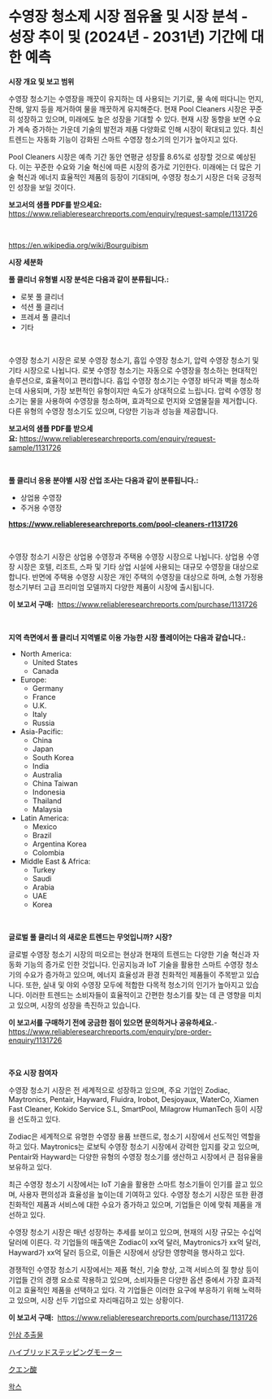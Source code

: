 <p><h1>수영장 청소제 시장 점유율 및 시장 분석 - 성장 추이 및 (2024년 - 2031년) 기간에 대한 예측</h1></p><p><strong>시장 개요 및 보고 범위</strong></p>
<p><p> </p><p>수영장 청소기는 수영장을 깨끗이 유지하는 데 사용되는 기기로, 물 속에 떠다니는 먼지, 잔해, 알지 등을 제거하여 물을 깨끗하게 유지해준다. 현재 Pool Cleaners 시장은 꾸준히 성장하고 있으며, 미래에도 높은 성장을 기대할 수 있다. 현재 시장 동향을 보면 수요가 계속 증가하는 가운데 기술의 발전과 제품 다양화로 인해 시장이 확대되고 있다. 최신 트렌드는 자동화 기능이 강화된 스마트 수영장 청소기의 인기가 높아지고 있다.</p><p>Pool Cleaners 시장은 예측 기간 동안 연평균 성장률 8.6%로 성장할 것으로 예상된다. 이는 꾸준한 수요와 기술 혁신에 따른 시장의 증가로 기인한다. 미래에는 더 많은 기술 혁신과 에너지 효율적인 제품의 등장이 기대되며, 수영장 청소기 시장은 더욱 긍정적인 성장을 보일 것이다.</p></p>
<p><strong>보고서의 샘플 PDF를 받으세요:</strong> <a href="https://www.reliableresearchreports.com/enquiry/request-sample/1131726">https://www.reliableresearchreports.com/enquiry/request-sample/1131726</a></p>
<p>&nbsp;</p>
<p><a href="https://en.wikipedia.org/wiki/Bourguibism">https://en.wikipedia.org/wiki/Bourguibism</a></p>
<p><strong>시장 세분화</strong></p>
<p><strong>풀 클리너 유형별 시장 분석은 다음과 같이 분류됩니다.:</strong></p>
<p><ul><li>로봇 풀 클리너</li><li>석션 풀 클리너</li><li>프레셔 풀 클리너</li><li>기타</li></ul></p>
<p>&nbsp;</p>
<p><p>수영장 청소기 시장은 로봇 수영장 청소기, 흡입 수영장 청소기, 압력 수영장 청소기 및 기타 시장으로 나뉩니다. 로봇 수영장 청소기는 자동으로 수영장을 청소하는 현대적인 솔루션으로, 효율적이고 편리합니다. 흡입 수영장 청소기는 수영장 바닥과 벽을 청소하는데 사용되며, 가장 보편적인 유형이지만 속도가 상대적으로 느립니다. 압력 수영장 청소기는 물을 사용하여 수영장을 청소하며, 효과적으로 먼지와 오염물질을 제거합니다. 다른 유형의 수영장 청소기도 있으며, 다양한 기능과 성능을 제공합니다.</p></p>
<p><strong>보고서의 샘플 PDF를 받으세요:</strong>&nbsp;<a href="https://www.reliableresearchreports.com/enquiry/request-sample/1131726">https://www.reliableresearchreports.com/enquiry/request-sample/1131726</a></p>
<p>&nbsp;</p>
<p><strong> 풀 클리너 응용 분야별 시장 산업 조사는 다음과 같이 분류됩니다.:</strong></p>
<p><ul><li>상업용 수영장</li><li>주거용 수영장</li></ul></p>
<p><strong><a href="https://www.reliableresearchreports.com/pool-cleaners-r1131726">https://www.reliableresearchreports.com/pool-cleaners-r1131726</a></strong></p>
<p>&nbsp;</p>
<p><p>수영장 청소기 시장은 상업용 수영장과 주택용 수영장 시장으로 나뉩니다. 상업용 수영장 시장은 호텔, 리조트, 스파 및 기타 상업 시설에 사용되는 대규모 수영장을 대상으로 합니다. 반면에 주택용 수영장 시장은 개인 주택의 수영장을 대상으로 하며, 소형 가정용 청소기부터 고급 프리미엄 모델까지 다양한 제품이 시장에 출시됩니다.</p></p>
<p><strong>이 보고서 구매:</strong>&nbsp; <a href="https://www.reliableresearchreports.com/purchase/1131726">https://www.reliableresearchreports.com/purchase/1131726</a></p>
<p>&nbsp;</p>
<p><strong>지역 측면에서 풀 클리너 지역별로 이용 가능한 시장 플레이어는 다음과 같습니다.:</strong></p>
<p><ul>
    <li>
        North America:
        <ul>
            <li>United States</li>
            <li>Canada</li>
        </ul>
    </li>
    <li>
        Europe:
        <ul>
            <li>Germany</li>
            <li>France</li>
            <li>U.K.</li>
            <li>Italy</li>
            <li>Russia</li>
        </ul>
    </li>
    <li>
        Asia-Pacific:
        <ul>
            <li>China</li>
            <li>Japan</li>
            <li>South Korea</li>
            <li>India</li>
            <li>Australia</li>
            <li>China Taiwan</li>
            <li>Indonesia</li>
            <li>Thailand</li>
            <li>Malaysia</li>
        </ul>
    </li>
    <li>
        Latin America:
        <ul>
            <li>Mexico</li>
            <li>Brazil</li>
            <li>Argentina Korea</li>
            <li>Colombia</li>
        </ul>
    </li>
    <li>
        Middle East & Africa:
        <ul>
            <li>Turkey</li>
            <li>Saudi</li>
            <li>Arabia</li>
            <li>UAE</li>
            <li>Korea</li>
        </ul>
    </li>
    </ul></p>
<p>&nbsp;</p>
<p><strong>글로벌 풀 클리너 의 새로운 트렌드는 무엇입니까? 시장?</strong></p>
<p><p>글로벌 수영장 청소기 시장의 떠오르는 현상과 현재의 트렌드는 다양한 기술 혁신과 자동화 기능의 증가로 인한 것입니다. 인공지능과 IoT 기술을 활용한 스마트 수영장 청소기의 수요가 증가하고 있으며, 에너지 효율성과 환경 친화적인 제품들이 주목받고 있습니다. 또한, 실내 및 야외 수영장 모두에 적합한 다목적 청소기의 인기가 높아지고 있습니다. 이러한 트렌드는 소비자들이 효율적이고 간편한 청소기를 찾는 데 큰 영향을 미치고 있으며, 시장의 성장을 촉진하고 있습니다.</p></p>
<p><strong>이 보고서를 구매하기 전에 궁금한 점이 있으면 문의하거나 공유하세요.</strong>- <a href="https://www.reliableresearchreports.com/enquiry/pre-order-enquiry/1131726">https://www.reliableresearchreports.com/enquiry/pre-order-enquiry/1131726</a></p>
<p>&nbsp;</p>
<p><strong>주요 시장 참여자</strong></p>
<p><p>수영장 청소기 시장은 전 세계적으로 성장하고 있으며, 주요 기업인 Zodiac, Maytronics, Pentair, Hayward, Fluidra, Irobot, Desjoyaux, WaterCo, Xiamen Fast Cleaner, Kokido Service S.L, SmartPool, Milagrow HumanTech 등이 시장을 선도하고 있다.</p><p>Zodiac은 세계적으로 유명한 수영장 용품 브랜드로, 청소기 시장에서 선도적인 역할을 하고 있다. Maytronics는 로보틱 수영장 청소기 시장에서 강력한 입지를 갖고 있으며, Pentair와 Hayward는 다양한 유형의 수영장 청소기를 생산하고 시장에서 큰 점유율을 보유하고 있다.</p><p>최근 수영장 청소기 시장에서는 IoT 기술을 활용한 스마트 청소기들이 인기를 끌고 있으며, 사용자 편의성과 효율성을 높이는데 기여하고 있다. 수영장 청소기 시장은 또한 환경 친화적인 제품과 서비스에 대한 수요가 증가하고 있으며, 기업들은 이에 맞춰 제품을 개선하고 있다.</p><p>수영장 청소기 시장은 매년 성장하는 추세를 보이고 있으며, 현재의 시장 규모는 수십억 달러에 이른다. 각 기업들의 매출액은 Zodiac이 xx억 달러, Maytronics가 xx억 달러, Hayward가 xx억 달러 등으로, 이들은 시장에서 상당한 영향력을 행사하고 있다.</p><p>경쟁적인 수영장 청소기 시장에서는 제품 혁신, 기술 향상, 고객 서비스의 질 향상 등이 기업들 간의 경쟁 요소로 작용하고 있으며, 소비자들은 다양한 옵션 중에서 가장 효과적이고 효율적인 제품을 선택하고 있다. 각 기업들은 이러한 요구에 부응하기 위해 노력하고 있으며, 시장 선두 기업으로 자리매김하고 있는 상황이다.</p></p>
<p><strong>이 보고서 구매:</strong>&nbsp;&nbsp;<a href="https://www.reliableresearchreports.com/purchase/1131726">https://www.reliableresearchreports.com/purchase/1131726</a></p>
<p><p><a href="https://github.com/rcabello548/Market-Research-Report-List-2/blob/main/426594138322.md">인삼 추출물</a></p><p><a href="https://github.com/roulaayoub-saad/Market-Research-Report-List-2/blob/main/162856129148.md">ハイブリッドステッピングモーター</a></p><p><a href="https://github.com/zjkmgcs938405/Market-Research-Report-List-3/blob/main/526074729147.md">クエン酸</a></p><p><a href="https://github.com/KellyLyncyh543964/Market-Research-Report-List-3/blob/main/768363038321.md">왁스</a></p></p>